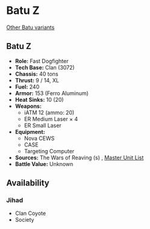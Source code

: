 # Batu Z 

[Other Batu variants](../batu.md) 

## Batu Z 

- **Role:** Fast Dogfighter 
- **Tech Base:** Clan (3072) 
- **Chassis:** 40 tons 
- **Thrust:** 9 / 14, XL 
- **Fuel:** 240 
- **Armor:** 153 (Ferro Aluminum) 
- **Heat Sinks:** 10 (20) 
- **Weapons:** 
  - iATM 12 (ammo: 20) 
  - ER Medium Laser × 4 
  - ER Small Laser 
- **Equipment:** 
  - Nova CEWS 
  - CASE 
  - Targeting Computer 
- **Sources:** The Wars of Reaving (s) , [Master Unit List](http://masterunitlist.info/Unit/Details/3809) 
- **Battle Value:** Unknown 

## Availability 

### Jihad 

- Clan Coyote 
- Society 

